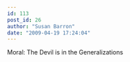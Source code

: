 ```yaml
---
id: 113
post_id: 26
author: "Susan Barron"
date: "2009-04-19 17:24:04"
---
```

Moral: The Devil is in the Generalizations
